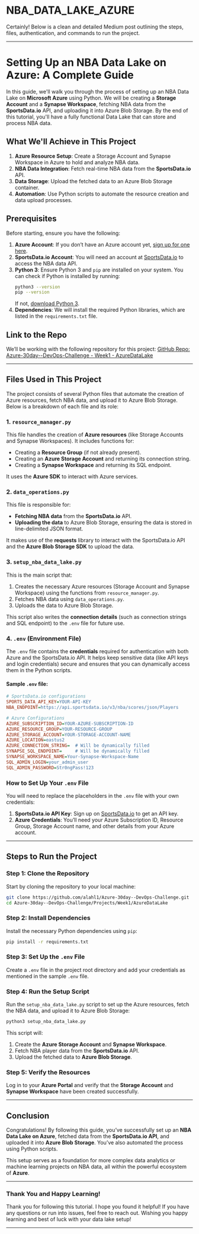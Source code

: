 # NBA_DATA_LAKE_AZURE
Certainly! Below is a clean and detailed Medium post outlining the steps, files, authentication, and commands to run the project.

---

# **Setting Up an NBA Data Lake on Azure: A Complete Guide**

In this guide, we'll walk you through the process of setting up an NBA Data Lake on **Microsoft Azure** using Python. We will be creating a **Storage Account** and a **Synapse Workspace**, fetching NBA data from the **SportsData.io** API, and uploading it into Azure Blob Storage. By the end of this tutorial, you'll have a fully functional Data Lake that can store and process NBA data.

## **What We'll Achieve in This Project**

1. **Azure Resource Setup**: Create a Storage Account and Synapse Workspace in Azure to hold and analyze NBA data.
2. **NBA Data Integration**: Fetch real-time NBA data from the **SportsData.io** API.
3. **Data Storage**: Upload the fetched data to an Azure Blob Storage container.
4. **Automation**: Use Python scripts to automate the resource creation and data upload processes.

## **Prerequisites**

Before starting, ensure you have the following:

1. **Azure Account**: If you don’t have an Azure account yet, [sign up for one here](https://azure.microsoft.com/en-us/free/).
2. **SportsData.io Account**: You will need an account at [SportsData.io](https://sportsdata.io/) to access the NBA data API.
3. **Python 3**: Ensure Python 3 and `pip` are installed on your system. You can check if Python is installed by running:
   ```bash
   python3 --version
   pip --version
   ```
   If not, [download Python 3](https://www.python.org/downloads/).
4. **Dependencies**: We will install the required Python libraries, which are listed in the `requirements.txt` file.

## **Link to the Repo**

We’ll be working with the following repository for this project:
[GitHub Repo: Azure-30day--DevOps-Challenge - Week1 - AzureDataLake](https://github.com/alahl1/Azure-30day--DevOps-Challenge/tree/main/Projects/Week1/AzureDataLake)

---

## **Files Used in This Project**

The project consists of several Python files that automate the creation of Azure resources, fetch NBA data, and upload it to Azure Blob Storage. Below is a breakdown of each file and its role:

### **1. `resource_manager.py`**

This file handles the creation of **Azure resources** (like Storage Accounts and Synapse Workspaces). It includes functions for:
- Creating a **Resource Group** (if not already present).
- Creating an **Azure Storage Account** and returning its connection string.
- Creating a **Synapse Workspace** and returning its SQL endpoint.

It uses the **Azure SDK** to interact with Azure services.

### **2. `data_operations.py`**

This file is responsible for:
- **Fetching NBA data** from the **SportsData.io** API.
- **Uploading the data** to Azure Blob Storage, ensuring the data is stored in line-delimited JSON format.

It makes use of the **requests** library to interact with the SportsData.io API and the **Azure Blob Storage SDK** to upload the data.

### **3. `setup_nba_data_lake.py`**

This is the main script that:
1. Creates the necessary Azure resources (Storage Account and Synapse Workspace) using the functions from `resource_manager.py`.
2. Fetches NBA data using `data_operations.py`.
3. Uploads the data to Azure Blob Storage.

This script also writes the **connection details** (such as connection strings and SQL endpoint) to the `.env` file for future use.

### **4. `.env` (Environment File)**

The `.env` file contains the **credentials** required for authentication with both Azure and the SportsData.io API. It helps keep sensitive data (like API keys and login credentials) secure and ensures that you can dynamically access them in the Python scripts.

#### Sample `.env` file:
```ini
# SportsData.io configurations
SPORTS_DATA_API_KEY=YOUR-API-KEY
NBA_ENDPOINT=https://api.sportsdata.io/v3/nba/scores/json/Players

# Azure Configurations
AZURE_SUBSCRIPTION_ID=YOUR-AZURE-SUBSCRIPTION-ID
AZURE_RESOURCE_GROUP=YOUR-RESOURCE-GROUP
AZURE_STORAGE_ACCOUNT=YOUR-STORAGE-ACCOUNT-NAME
AZURE_LOCATION=eastus2
AZURE_CONNECTION_STRING=  # Will be dynamically filled
SYNAPSE_SQL_ENDPOINT=     # Will be dynamically filled
SYNAPSE_WORKSPACE_NAME=Your-Synapse-Workspace-Name
SQL_ADMIN_LOGIN=your_admin_user
SQL_ADMIN_PASSWORD=Str0ngPass!123
```

### **How to Set Up Your `.env` File**

You will need to replace the placeholders in the `.env` file with your own credentials:
1. **SportsData.io API Key**: Sign up on [SportsData.io](https://sportsdata.io/) to get an API key.
2. **Azure Credentials**: You’ll need your Azure Subscription ID, Resource Group, Storage Account name, and other details from your Azure account.

---

## **Steps to Run the Project**

### **Step 1: Clone the Repository**

Start by cloning the repository to your local machine:
```bash
git clone https://github.com/alahl1/Azure-30day--DevOps-Challenge.git
cd Azure-30day--DevOps-Challenge/Projects/Week1/AzureDataLake
```

### **Step 2: Install Dependencies**

Install the necessary Python dependencies using `pip`:
```bash
pip install -r requirements.txt
```

### **Step 3: Set Up the `.env` File**

Create a `.env` file in the project root directory and add your credentials as mentioned in the sample `.env` file.

### **Step 4: Run the Setup Script**

Run the `setup_nba_data_lake.py` script to set up the Azure resources, fetch the NBA data, and upload it to Azure Blob Storage:
```bash
python3 setup_nba_data_lake.py
```

This script will:
1. Create the **Azure Storage Account** and **Synapse Workspace**.
2. Fetch NBA player data from the **SportsData.io** API.
3. Upload the fetched data to **Azure Blob Storage**.

### **Step 5: Verify the Resources**

Log in to your **Azure Portal** and verify that the **Storage Account** and **Synapse Workspace** have been created successfully.

---

## **Conclusion**

Congratulations! By following this guide, you’ve successfully set up an **NBA Data Lake on Azure**, fetched data from the **SportsData.io API**, and uploaded it into **Azure Blob Storage**. You’ve also automated the process using Python scripts.

This setup serves as a foundation for more complex data analytics or machine learning projects on NBA data, all within the powerful ecosystem of **Azure**.

---

### **Thank You and Happy Learning!**

Thank you for following this tutorial. I hope you found it helpful! If you have any questions or run into issues, feel free to reach out. Wishing you happy learning and best of luck with your data lake setup!

---

